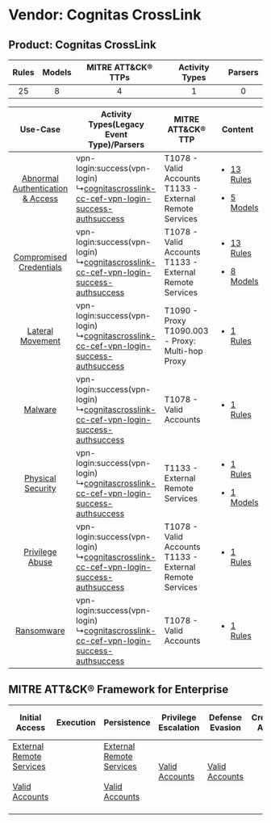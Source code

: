 Vendor: Cognitas CrossLink
==========================
Product: Cognitas CrossLink
---------------------------
| Rules | Models | MITRE ATT&CK® TTPs | Activity Types | Parsers |
|:-----:|:------:|:------------------:|:--------------:|:-------:|
|  25   |   8    |         4          |       1        |    0    |

|    Use-Case    | Activity Types(Legacy Event Type)/Parsers    | MITRE ATT&CK® TTP    | Content    |
|:----:| ---- | ---- | ---- |
| [Abnormal Authentication & Access](../../../UseCases/uc_abnormal_authentication_&_access.md) |  vpn-login:success(vpn-login)<br> ↳[cognitascrosslink-cc-cef-vpn-login-success-authsuccess](Ps/pC_cognitascrosslinkcccefvpnloginsuccessauthsuccess.md)<br> | T1078 - Valid Accounts<br>T1133 - External Remote Services<br> | [<ul><li>13 Rules</li></ul><ul><li>5 Models</li></ul>](RM/r_m_cognitas_crosslink_cognitas_crosslink_Abnormal_Authentication_&_Access.md) |
|          [Compromised Credentials](../../../UseCases/uc_compromised_credentials.md)          |  vpn-login:success(vpn-login)<br> ↳[cognitascrosslink-cc-cef-vpn-login-success-authsuccess](Ps/pC_cognitascrosslinkcccefvpnloginsuccessauthsuccess.md)<br> | T1078 - Valid Accounts<br>T1133 - External Remote Services<br> | [<ul><li>13 Rules</li></ul><ul><li>8 Models</li></ul>](RM/r_m_cognitas_crosslink_cognitas_crosslink_Compromised_Credentials.md)          |
|    [Lateral Movement](../../../UseCases/uc_lateral_movement.md)    |  vpn-login:success(vpn-login)<br> ↳[cognitascrosslink-cc-cef-vpn-login-success-authsuccess](Ps/pC_cognitascrosslinkcccefvpnloginsuccessauthsuccess.md)<br> | T1090 - Proxy<br>T1090.003 - Proxy: Multi-hop Proxy<br>        | [<ul><li>1 Rules</li></ul>](RM/r_m_cognitas_crosslink_cognitas_crosslink_Lateral_Movement.md)    |
|    [Malware](../../../UseCases/uc_malware.md)    |  vpn-login:success(vpn-login)<br> ↳[cognitascrosslink-cc-cef-vpn-login-success-authsuccess](Ps/pC_cognitascrosslinkcccefvpnloginsuccessauthsuccess.md)<br> | T1078 - Valid Accounts<br>    | [<ul><li>1 Rules</li></ul>](RM/r_m_cognitas_crosslink_cognitas_crosslink_Malware.md)    |
|    [Physical Security](../../../UseCases/uc_physical_security.md)    |  vpn-login:success(vpn-login)<br> ↳[cognitascrosslink-cc-cef-vpn-login-success-authsuccess](Ps/pC_cognitascrosslinkcccefvpnloginsuccessauthsuccess.md)<br> | T1133 - External Remote Services<br>    | [<ul><li>1 Rules</li></ul><ul><li>1 Models</li></ul>](RM/r_m_cognitas_crosslink_cognitas_crosslink_Physical_Security.md)    |
|    [Privilege Abuse](../../../UseCases/uc_privilege_abuse.md)    |  vpn-login:success(vpn-login)<br> ↳[cognitascrosslink-cc-cef-vpn-login-success-authsuccess](Ps/pC_cognitascrosslinkcccefvpnloginsuccessauthsuccess.md)<br> | T1078 - Valid Accounts<br>T1133 - External Remote Services<br> | [<ul><li>1 Rules</li></ul>](RM/r_m_cognitas_crosslink_cognitas_crosslink_Privilege_Abuse.md)    |
|    [Ransomware](../../../UseCases/uc_ransomware.md)    |  vpn-login:success(vpn-login)<br> ↳[cognitascrosslink-cc-cef-vpn-login-success-authsuccess](Ps/pC_cognitascrosslinkcccefvpnloginsuccessauthsuccess.md)<br> | T1078 - Valid Accounts<br>    | [<ul><li>1 Rules</li></ul>](RM/r_m_cognitas_crosslink_cognitas_crosslink_Ransomware.md)    |

MITRE ATT&CK® Framework for Enterprise
--------------------------------------
| Initial Access                                                                                                                                   | Execution | Persistence                                                                                                                                      | Privilege Escalation                                                | Defense Evasion                                                     | Credential Access | Discovery | Lateral Movement | Collection | Command and Control                                                                                                                       | Exfiltration | Impact |
| ------------------------------------------------------------------------------------------------------------------------------------------------ | --------- | ------------------------------------------------------------------------------------------------------------------------------------------------ | ------------------------------------------------------------------- | ------------------------------------------------------------------- | ----------------- | --------- | ---------------- | ---------- | ----------------------------------------------------------------------------------------------------------------------------------------- | ------------ | ------ |
| [External Remote Services](https://attack.mitre.org/techniques/T1133)<br><br>[Valid Accounts](https://attack.mitre.org/techniques/T1078)<br><br> |           | [External Remote Services](https://attack.mitre.org/techniques/T1133)<br><br>[Valid Accounts](https://attack.mitre.org/techniques/T1078)<br><br> | [Valid Accounts](https://attack.mitre.org/techniques/T1078)<br><br> | [Valid Accounts](https://attack.mitre.org/techniques/T1078)<br><br> |                   |           |                  |            | [Proxy: Multi-hop Proxy](https://attack.mitre.org/techniques/T1090/003)<br><br>[Proxy](https://attack.mitre.org/techniques/T1090)<br><br> |              |        |